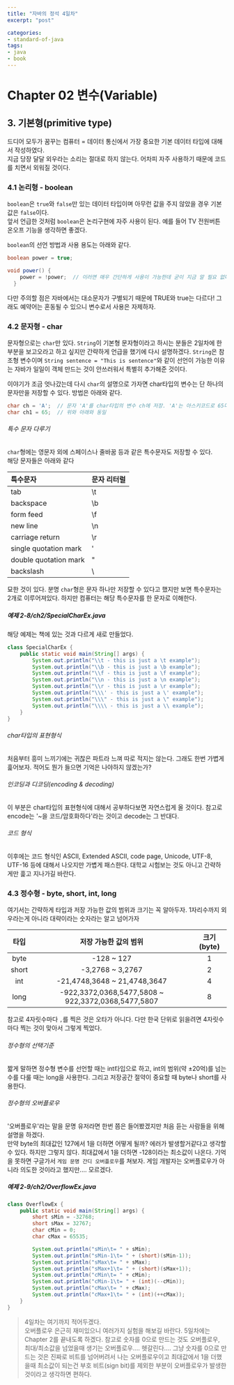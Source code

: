 ```yaml
---
title: "자바의 정석 4일차"
excerpt: "post"

categories:
- standard-of-java
tags:
- java
- book
---
```


# Chapter 02 변수(Variable)

## 3. 기본형(primitive type)
드디어 모두가 꿈꾸는 컴퓨터 = 데이터 통신에서 가장 중요한 기본 데이터 타입에 대해서 작성하였다.  
지금 당장 달달 외우라는 소리는 절대로 하지 않는다. 어차피 자주 사용하기 때문에 코드를 치면서 외워질 것이다.

### 4.1 논리형 - boolean
`boolean`은 `true`와 `false`만 있는 데이터 타입이며 아무런 값을 주지 않았을 경우 기본값은 `false`이다.  
앞서 언급한 것처럼 `boolean`은 논리구현에 자주 사용이 된다. 예를 들어 TV 전원버튼 온오프 기능을 생각하면 좋겠다.

`boolean`의 선언 방법과 사용 용도는 아래와 같다.
```java
boolean power = true;

void power() {
    power = !power;  // 이러면 매우 간단하게 사용이 가능한데 굳이 지금 알 필요 없다. 추후 다시 나온다.
  }
```

다만 주의할 점은 자바에서는 대소문자가 구별되기 때문에 TRUE와 true는 다르다! 그래도 예약어는 혼동될 수 있으니 변수로서 사용은 자제하자.


### 4.2 문자형 - char
문자형으로는 `char`만 있다. `String`이 기본형 문자형이라고 하시는 분들은 2일차에 한 부분을 보고오라고 하고 싶지만 간략하게 언급을 했기에 다시 설명하겠다. `String`은 참조형 변수이며 `String sentence = "This is sentence"`와 같이 선언이 가능한 이유는 자바가 일일이 객체 만드는 것이 안쓰러워서 특별히 추가해준 것이다.

이야기가 조금 엇나갔는데 다시 `char`의 설명으로 가자면 char타입의 변수는 단 하나의 문자만을 저장할 수 있다. 방법은 아래와 같다.  
```java
char ch = 'A';  // 문자 'A'를 char타입의 변수 ch에 저장. 'A'는 아스키코드로 65다. 그러므로 저장도 65로 되고 정수 또는 실수와 더한다면 65로 대입이 된다.
char ch1 = 65;  // 위와 아래와 동일
```

###### 특수 문자 다루기

`char`형에는 영문자 외에 스페이스나 줄바꿈 등과 같은 특수문자도 저장할 수 있다.  
해당 문자들은 아래와 같다

| 특수문자 | 문자 리터럴 |
|:---|:---|
| tab | \t |
| backspace | \b | 
| form feed | \f |
| new line | \n |
| carriage return | \r |
| single quotation mark | \' |
| double quotation mark | \" |
| backslash | \\ |

묘한 것이 있다. 분명 `char`형은 문자 하나만 저장할 수 있다고 했지만 보면 특수문자는 2개로 이루어져있다. 하지만 컴퓨터는 해당 특수문자를 한 문자로 이해한다.

##### 예제 2-8/ch2/SpecialCharEx.java
해당 예제는 책에 있는 것과 다르게 새로 만들었다.
```java
class SpecialCharEx {
    public static void main(String[] args) {
        System.out.println("\\t - this is just a \t example");
        System.out.println("\\b - this is just a \b example");
        System.out.println("\\f - this is just a \f example");
        System.out.println("\\n - this is just a \n example");
        System.out.println("\\r - this is just a \r example");
        System.out.println("\\\' - this is just a \' example");
        System.out.println("\\\" - this is just a \" example");
        System.out.println("\\\\ - this is just a \\ example");
    }
}
```

###### char타입의 표현형식
처음부터 흥미 느끼기에는 귀찮은 파트라 느껴 따로 적지는 않는다. 그래도 한번 가볍게 흝어보자. 적어도 뭔가 들으면 기억은 나야하지 않겠는가?

###### 인코딩과 디코딩(encoding & decoding)
이 부분은 char타입의 표현형식에 대해서 공부하다보면 자연스럽게 올 것이다. 참고로 encode는 '~을 코드/암호화하다'라는 것이고 decode는 그 반대다.

###### 코드 형식
이후에는 코드 형식인 ASCII, Extended ASCII, code page, Unicode, UTF-8, UTF-16 등에 대해서 나오지만 가볍게 패스한다. 대학교 시험보는 것도 아니고 간략하게만 흝고 지나가길 바란다.


### 4.3 정수형 - byte, short, int, long
여기서는 간략하게 타입과 저장 가능한 값의 범위과 크기는 꼭 알아두자. 1자리수까지 외우라는게 아니라 대략이라는 숫자라는 알고 넘어가자

| 타입 | 저장 가능한 값의 범위 | 크기(byte) |
|:---:|:---:|:---:|
| byte | -128 ~ 127 | 1 |
| short | -3,2768 ~ 3,2767 | 2 |
| int | -21,4748,3648 ~ 21,4748,3647 | 4 |
| long | -922,3372,0368,5477,5808 ~ 922,3372,0368,5477,5807 | 8 |

참고로 4자릿수마다 `,`를 찍은 것은 오타가 아니다. 다만 한국 단위로 읽을려면 4자릿수마다 찍는 것이 맞아서 그렇게 찍었다.

###### 정수형의 선택기준
짧게 말하면 정수형 변수를 선언할 때는 int타입으로 하고, int의 범위(약 ±20억)를 넘는 수를 다룰 때는 long을 사용한다. 그리고 저장공간 절약이 중요할 때 byte나 short를 사용한다.

###### 정수형의 오버플로우
'오버플로우'라는 말을 문명 유저라면 한번 쯤은 들어봤겠지만 처음 듣는 사람들을 위해 설명을 하겠다.  
만약 byte의 최대값인 127에서 1을 더하면 어떻게 될까? 에러가 발생할거같다고 생각할 수 있다. 하지만 그렇지 않다. 최대값에서 1을 더하면 -128이라는 최소값이 나온다. 기억을 못하면 구글가서 `게임 문명 간디 오버플로우`를 쳐보자. 게임 개발자는 오버플로우가 아니라 의도한 것이라고 했지만.... 모르겠다.

##### 예제 2-9/ch2/OverflowEx.java
```java
class OverflowEx {
    public static void main(String[] args) {
        short sMin = -32768;
        short sMax = 32767;
        char cMin = 0;
        char cMax = 65535;

        System.out.println("sMin\t= " + sMin);
        System.out.println("sMin-1\t= " + (short)(sMin-1));
        System.out.println("sMax\t= " + sMax);
        System.out.println("sMax+1\t= " + (short)(sMax+1));
        System.out.println("cMin\t= " + cMin);
        System.out.println("cMin-1\t= " + (int)(--cMin));
        System.out.println("cMax\t= " + cMax);
        System.out.println("cMax+1\t= " + (int)(++cMax));
    }
}
```

> 4일차는 여기까지 적어두겠다.  
> 오버플로우 은근히 재미있으니 여러가지 실험을 해보길 바란다. 5일차에는 Chapter 2를 끝내도록 하겠다.
> 참고로 숫자를 0으로 만드는 것도 오버플로우, 최대/최소값을 넘었을때 생기는 오버플로우.... 헷갈린다.... 그냥 숫자를 0으로 만드는 것은 진짜로 비트를 넘어버려서 나는 오버플로우이고 최대값에서 1을 더했을때 최소값이 되는건 부호 비트(sign bit)를 제외한 부분이 오버플로우가 발생한 것이라고 생각하면 편하다.